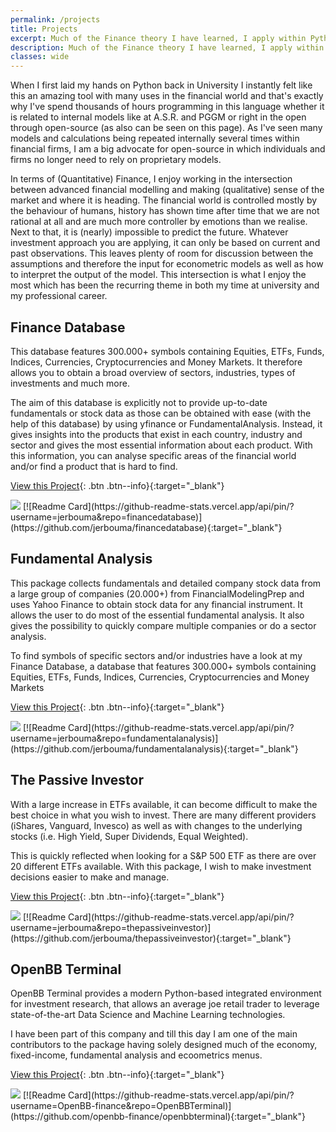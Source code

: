 ```yaml
---
permalink: /projects
title: Projects
excerpt: Much of the Finance theory I have learned, I apply within Python which I have spend thousands of hours developing in. This is in the fields of Data Science & Machine Learning, Fundamental, Algorithmic and Technical Analysis, GUIs and web-based dashboards as well as various other topics. On this page you are able to find all major Python projects I am actively maintaining.
description: Much of the Finance theory I have learned, I apply within Python which I have spend thousands of hours developing in. This is in the fields of Data Science & Machine Learning, Fundamental, Algorithmic and Technical Analysis, GUIs and web-based dashboards as well as various other topics. On this page you are able to find all major Python projects I am actively maintaining.
classes: wide
---
```


When I first laid my hands on Python back in University I instantly felt like this an amazing tool with many uses in the financial world and that's exactly why I've spend thousands of hours programming in this language whether it is related to internal models like at A.S.R. and PGGM or right in the open through open-source (as also can be seen on this page). As I've seen many models and calculations being repeated internally several times within financial firms, I am a big advocate for open-source in which individuals and firms no longer need to rely on proprietary models.

In terms of (Quantitative) Finance, I enjoy working in the intersection between advanced financial modelling and making (qualitative) sense of the market and where it is heading. The financial world is controlled mostly by the behaviour of humans, history has shown time after time that we are not rational at all and are much more controller by emotions than we realise. Next to that, it is (nearly) impossible to predict the future. Whatever investment approach you are applying, it can only be based on current and past observations. This leaves plenty of room for discussion between the assumptions and therefore the input for econometric models as well as how to interpret the output of the model. This intersection is what I enjoy the most which has been the recurring theme in both my time at university and my professional career.

## Finance Database

<div class="row">
<div markdown="1" class="sixty-column">
This database features 300.000+ symbols containing Equities, ETFs, Funds, Indices, Currencies, Cryptocurrencies and Money Markets. It therefore allows you to obtain a broad overview of sectors, industries, types of investments and much more.

The aim of this database is explicitly not to provide up-to-date fundamentals or stock data as those can be obtained with ease (with the help of this database) by using yfinance or FundamentalAnalysis. Instead, it gives insights into the products that exist in each country, industry and sector and gives the most essential information about each product. With this information, you can analyse specific areas of the financial world and/or find a product that is hard to find.

[View this Project](https://github.com/jerbouma/financedatabase){: .btn .btn--info}{:target="_blank"}
</div>
<div markdown="1" class="fourty-column">
<img src="https://user-images.githubusercontent.com/46355364/220746807-669cdbc1-ac67-404c-b0bb-4a3d67d9931f.jpg">
[![Readme Card](https://github-readme-stats.vercel.app/api/pin/?username=jerbouma&repo=financedatabase)](https://github.com/jerbouma/financedatabase){:target="_blank"}
</div>
</div>

## Fundamental Analysis

<div class="row">
<div markdown="1" class="sixty-column">
This package collects fundamentals and detailed company stock data from a large group of companies (20.000+) from FinancialModelingPrep and uses Yahoo Finance to obtain stock data for any financial instrument. It allows the user to do most of the essential fundamental analysis. It also gives the possibility to quickly compare multiple companies or do a sector analysis.

To find symbols of specific sectors and/or industries have a look at my Finance Database, a database that features 300.000+ symbols containing Equities, ETFs, Funds, Indices, Currencies, Cryptocurrencies and Money Markets

[View this Project](https://github.com/jerbouma/fundamentalanalysis){: .btn .btn--info}{:target="_blank"}
</div>
<div markdown="1" class="fourty-column">
<img src="https://raw.githubusercontent.com/JerBouma/FundamentalAnalysis/master/images/FundamentalAnalysis.png">
[![Readme Card](https://github-readme-stats.vercel.app/api/pin/?username=jerbouma&repo=fundamentalanalysis)](https://github.com/jerbouma/fundamentalanalysis){:target="_blank"}
</div>
</div>

## The Passive Investor

<div class="row">
<div markdown="1" class="sixty-column">
With a large increase in ETFs available, it can become difficult to make the best choice in what you wish to invest. There are many different providers (iShares, Vanguard, Invesco) as well as with changes to the underlying stocks (i.e. High Yield, Super Dividends, Equal Weighted).

This is quickly reflected when looking for a S&P 500 ETF as there are over 20 different ETFs available. With this package, I wish to make investment decisions easier to make and manage.

[View this Project](https://github.com/jerbouma/thepassiveinvestor){: .btn .btn--info}{:target="_blank"}
</div>
<div markdown="1" class="fourty-column">
<img src="https://raw.githubusercontent.com/JerBouma/ThePassiveInvestor/master/Images/outputExample.gif">
[![Readme Card](https://github-readme-stats.vercel.app/api/pin/?username=jerbouma&repo=thepassiveinvestor)](https://github.com/jerbouma/thepassiveinvestor){:target="_blank"}
</div>
</div>

## OpenBB Terminal

<div class="row">
<div markdown="1" class="sixty-column">
OpenBB Terminal provides a modern Python-based integrated environment for investment research, that allows an average joe retail trader to leverage state-of-the-art Data Science and Machine Learning technologies.

I have been part of this company and till this day I am one of the main contributors to the package having solely designed much of the economy, fixed-income, fundamental analysis and ecoometrics menus.

[View this Project](https://github.com/openbb-finance/openbbterminal){: .btn .btn--info}{:target="_blank"}
</div>
<div markdown="1" class="fourty-column">
<img src="https://github.com/OpenBB-finance/OpenBBTerminal/raw/develop/images/openbb_gradient.png">
[![Readme Card](https://github-readme-stats.vercel.app/api/pin/?username=OpenBB-finance&repo=OpenBBTerminal)](https://github.com/openbb-finance/openbbterminal){:target="_blank"}
</div>
</div>